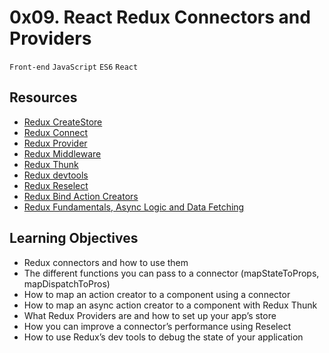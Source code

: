 # 0x09. React Redux Connectors and Providers

`Front-end` `JavaScript` `ES6` `React`

## Resources

- [Redux CreateStore](https://redux.js.org/tutorials/fundamentals/part-4-store)
- [Redux Connect](https://react-redux.js.org/api/connect)
- [Redux Provider](https://react-redux.js.org/api/provider)
- [Redux Middleware](https://redux.js.org/tutorials/fundamentals/part-4-store#middleware)
- [Redux Thunk](https://github.com/reduxjs/redux-thunk)
- [Redux devtools](https://redux.js.org/tutorials/fundamentals/part-4-store#redux-devtools)
- [Redux Reselect](https://github.com/reduxjs/reselect)
- [Redux Bind Action Creators](https://redux.js.org/api/bindactioncreators)
- [Redux Fundamentals, Async Logic and Data Fetching](https://redux.js.org/tutorials/fundamentals/part-6-async-logic)

## Learning Objectives

- Redux connectors and how to use them
- The different functions you can pass to a connector (mapStateToProps, mapDispatchToPros)
- How to map an action creator to a component using a connector
- How to map an async action creator to a component with Redux Thunk
- What Redux Providers are and how to set up your app’s store
- How you can improve a connector’s performance using Reselect
- How to use Redux’s dev tools to debug the state of your application
